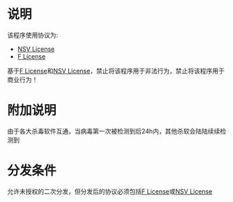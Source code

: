
# 说明
该程序使用协议为:
- [NSV License](https://github.com/sqxy090123/sqxy090123.github.io/blob/main/licenses%2Fdownload%2FNSV%20License)
- [F License](https://github.com/sqxy090123/sqxy090123.github.io/blob/main/licenses%2Fdownload%2FF%20License)

基于[F License](https://github.com/sqxy090123/sqxy090123.github.io/blob/main/licenses%2Fdownload%2FF%20License)和[NSV License](https://github.com/sqxy090123/sqxy090123.github.io/blob/main/licenses%2Fdownload%2FNSV%20License)，禁止将该程序用于非法行为，禁止将该程序用于商业行为！


# 附加说明
由于各大杀毒软件互通，当病毒第一次被检测到后24h内，其他杀软会陆陆续续检测到

# 分发条件
允许未授权的二次分发，但分发后的协议必须包括[F License](https://github.com/sqxy090123/sqxy090123.github.io/blob/main/licenses%2Fdownload%2FF%20License)或[NSV License](https://github.com/sqxy090123/sqxy090123.github.io/blob/main/licenses%2Fdownload%2FNSV%20License)